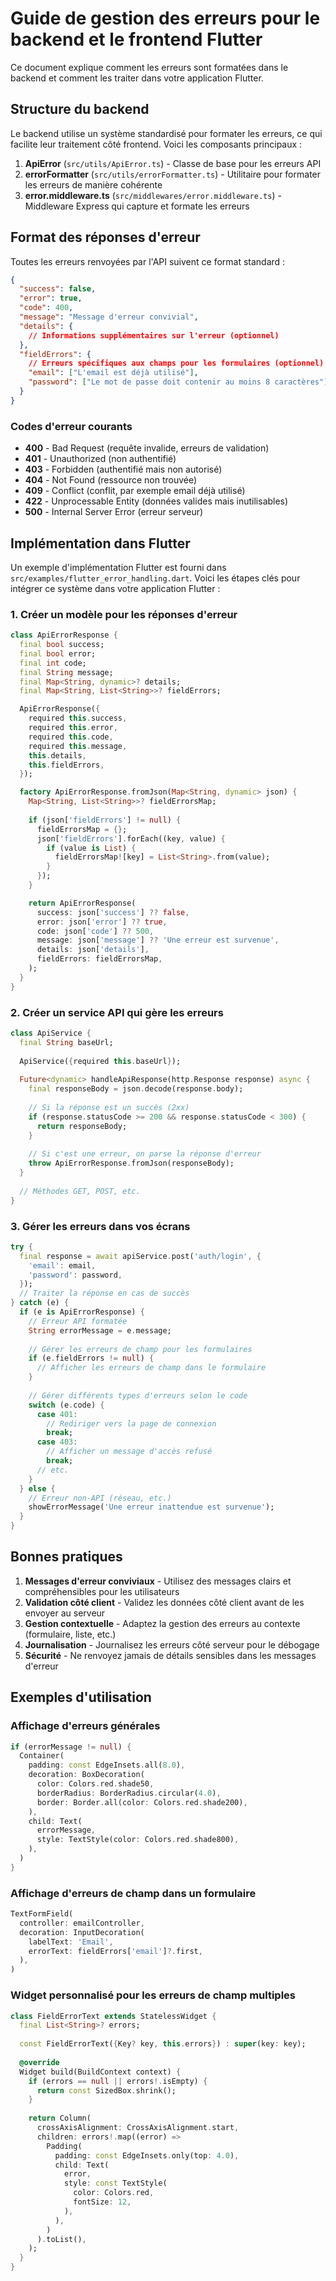 # Guide de gestion des erreurs pour le backend et le frontend Flutter

Ce document explique comment les erreurs sont formatées dans le backend et comment les traiter dans votre application Flutter.

## Structure du backend

Le backend utilise un système standardisé pour formater les erreurs, ce qui facilite leur traitement côté frontend. Voici les composants principaux :

1. **ApiError** (`src/utils/ApiError.ts`) - Classe de base pour les erreurs API
2. **errorFormatter** (`src/utils/errorFormatter.ts`) - Utilitaire pour formater les erreurs de manière cohérente
3. **error.middleware.ts** (`src/middlewares/error.middleware.ts`) - Middleware Express qui capture et formate les erreurs

## Format des réponses d'erreur

Toutes les erreurs renvoyées par l'API suivent ce format standard :

```json
{
  "success": false,
  "error": true,
  "code": 400,
  "message": "Message d'erreur convivial",
  "details": {
    // Informations supplémentaires sur l'erreur (optionnel)
  },
  "fieldErrors": {
    // Erreurs spécifiques aux champs pour les formulaires (optionnel)
    "email": ["L'email est déjà utilisé"],
    "password": ["Le mot de passe doit contenir au moins 8 caractères"]
  }
}
```

### Codes d'erreur courants

- **400** - Bad Request (requête invalide, erreurs de validation)
- **401** - Unauthorized (non authentifié)
- **403** - Forbidden (authentifié mais non autorisé)
- **404** - Not Found (ressource non trouvée)
- **409** - Conflict (conflit, par exemple email déjà utilisé)
- **422** - Unprocessable Entity (données valides mais inutilisables)
- **500** - Internal Server Error (erreur serveur)

## Implémentation dans Flutter

Un exemple d'implémentation Flutter est fourni dans `src/examples/flutter_error_handling.dart`. Voici les étapes clés pour intégrer ce système dans votre application Flutter :

### 1. Créer un modèle pour les réponses d'erreur

```dart
class ApiErrorResponse {
  final bool success;
  final bool error;
  final int code;
  final String message;
  final Map<String, dynamic>? details;
  final Map<String, List<String>>? fieldErrors;

  ApiErrorResponse({
    required this.success,
    required this.error,
    required this.code,
    required this.message,
    this.details,
    this.fieldErrors,
  });

  factory ApiErrorResponse.fromJson(Map<String, dynamic> json) {
    Map<String, List<String>>? fieldErrorsMap;
    
    if (json['fieldErrors'] != null) {
      fieldErrorsMap = {};
      json['fieldErrors'].forEach((key, value) {
        if (value is List) {
          fieldErrorsMap![key] = List<String>.from(value);
        }
      });
    }

    return ApiErrorResponse(
      success: json['success'] ?? false,
      error: json['error'] ?? true,
      code: json['code'] ?? 500,
      message: json['message'] ?? 'Une erreur est survenue',
      details: json['details'],
      fieldErrors: fieldErrorsMap,
    );
  }
}
```

### 2. Créer un service API qui gère les erreurs

```dart
class ApiService {
  final String baseUrl;
  
  ApiService({required this.baseUrl});
  
  Future<dynamic> handleApiResponse(http.Response response) async {
    final responseBody = json.decode(response.body);
    
    // Si la réponse est un succès (2xx)
    if (response.statusCode >= 200 && response.statusCode < 300) {
      return responseBody;
    }
    
    // Si c'est une erreur, on parse la réponse d'erreur
    throw ApiErrorResponse.fromJson(responseBody);
  }
  
  // Méthodes GET, POST, etc.
}
```

### 3. Gérer les erreurs dans vos écrans

```dart
try {
  final response = await apiService.post('auth/login', {
    'email': email,
    'password': password,
  });
  // Traiter la réponse en cas de succès
} catch (e) {
  if (e is ApiErrorResponse) {
    // Erreur API formatée
    String errorMessage = e.message;
    
    // Gérer les erreurs de champ pour les formulaires
    if (e.fieldErrors != null) {
      // Afficher les erreurs de champ dans le formulaire
    }
    
    // Gérer différents types d'erreurs selon le code
    switch (e.code) {
      case 401:
        // Rediriger vers la page de connexion
        break;
      case 403:
        // Afficher un message d'accès refusé
        break;
      // etc.
    }
  } else {
    // Erreur non-API (réseau, etc.)
    showErrorMessage('Une erreur inattendue est survenue');
  }
}
```

## Bonnes pratiques

1. **Messages d'erreur conviviaux** - Utilisez des messages clairs et compréhensibles pour les utilisateurs
2. **Validation côté client** - Validez les données côté client avant de les envoyer au serveur
3. **Gestion contextuelle** - Adaptez la gestion des erreurs au contexte (formulaire, liste, etc.)
4. **Journalisation** - Journalisez les erreurs côté serveur pour le débogage
5. **Sécurité** - Ne renvoyez jamais de détails sensibles dans les messages d'erreur

## Exemples d'utilisation

### Affichage d'erreurs générales

```dart
if (errorMessage != null) {
  Container(
    padding: const EdgeInsets.all(8.0),
    decoration: BoxDecoration(
      color: Colors.red.shade50,
      borderRadius: BorderRadius.circular(4.0),
      border: Border.all(color: Colors.red.shade200),
    ),
    child: Text(
      errorMessage,
      style: TextStyle(color: Colors.red.shade800),
    ),
  )
}
```

### Affichage d'erreurs de champ dans un formulaire

```dart
TextFormField(
  controller: emailController,
  decoration: InputDecoration(
    labelText: 'Email',
    errorText: fieldErrors['email']?.first,
  ),
)
```

### Widget personnalisé pour les erreurs de champ multiples

```dart
class FieldErrorText extends StatelessWidget {
  final List<String>? errors;
  
  const FieldErrorText({Key? key, this.errors}) : super(key: key);
  
  @override
  Widget build(BuildContext context) {
    if (errors == null || errors!.isEmpty) {
      return const SizedBox.shrink();
    }
    
    return Column(
      crossAxisAlignment: CrossAxisAlignment.start,
      children: errors!.map((error) => 
        Padding(
          padding: const EdgeInsets.only(top: 4.0),
          child: Text(
            error,
            style: const TextStyle(
              color: Colors.red,
              fontSize: 12,
            ),
          ),
        )
      ).toList(),
    );
  }
}
